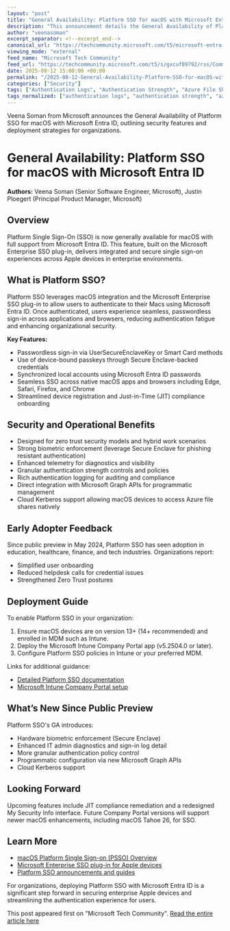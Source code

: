 ```yaml
---
layout: "post"
title: "General Availability: Platform SSO for macOS with Microsoft Entra ID"
description: "This announcement details the General Availability of Platform Single Sign-On (SSO) for macOS in conjunction with Microsoft Entra ID. It covers what Platform SSO is, key security and usability improvements, deployment steps, and enhancements since public preview, focusing on strengthening identity security and seamless authentication for enterprise Apple device users."
author: "veenasoman"
excerpt_separator: <!--excerpt_end-->
canonical_url: "https://techcommunity.microsoft.com/t5/microsoft-entra-blog/now-generally-available-platform-sso-for-macos-with-microsoft/ba-p/4437424"
viewing_mode: "external"
feed_name: "Microsoft Tech Community"
feed_url: "https://techcommunity.microsoft.com/t5/s/gxcuf89792/rss/Community"
date: 2025-08-12 15:00:00 +00:00
permalink: "/2025-08-12-General-Availability-Platform-SSO-for-macOS-with-Microsoft-Entra-ID.html"
categories: ["Security"]
tags: ["Authentication Logs", "Authentication Strength", "Azure File Shares", "Cloud Kerberos", "Community", "Compliance", "Device Registration", "Enterprise SSO Plug in", "Identity Management", "Intune Company Portal", "Just in Time Onboarding", "Macos", "MDM", "Microsoft Entra ID", "Microsoft Graph API", "Passwordless Authentication", "Platform SSO", "Secure Enclave", "Security", "Single Sign On", "Smart Card Authentication", "UserSecureEnclaveKey", "Zero Trust"]
tags_normalized: ["authentication logs", "authentication strength", "azure file shares", "cloud kerberos", "community", "compliance", "device registration", "enterprise sso plug in", "identity management", "intune company portal", "just in time onboarding", "macos", "mdm", "microsoft entra id", "microsoft graph api", "passwordless authentication", "platform sso", "secure enclave", "security", "single sign on", "smart card authentication", "usersecureenclavekey", "zero trust"]
---
```


Veena Soman from Microsoft announces the General Availability of Platform SSO for macOS with Microsoft Entra ID, outlining security features and deployment strategies for organizations.<!--excerpt_end-->

# General Availability: Platform SSO for macOS with Microsoft Entra ID

**Authors:** Veena Soman (Senior Software Engineer, Microsoft), Justin Ploegert (Principal Product Manager, Microsoft)

## Overview

Platform Single Sign-On (SSO) is now generally available for macOS with full support from Microsoft Entra ID. This feature, built on the Microsoft Enterprise SSO plug-in, delivers integrated and secure single sign-on experiences across Apple devices in enterprise environments.

## What is Platform SSO?

Platform SSO leverages macOS integration and the Microsoft Enterprise SSO plug-in to allow users to authenticate to their Macs using Microsoft Entra ID. Once authenticated, users experience seamless, passwordless sign-in across applications and browsers, reducing authentication fatigue and enhancing organizational security.

**Key Features:**

- Passwordless sign-in via UserSecureEnclaveKey or Smart Card methods
- Use of device-bound passkeys through Secure Enclave-backed credentials
- Synchronized local accounts using Microsoft Entra ID passwords
- Seamless SSO across native macOS apps and browsers including Edge, Safari, Firefox, and Chrome
- Streamlined device registration and Just-in-Time (JIT) compliance onboarding

## Security and Operational Benefits

- Designed for zero trust security models and hybrid work scenarios
- Strong biometric enforcement (leverage Secure Enclave for phishing resistant authentication)
- Enhanced telemetry for diagnostics and visibility
- Granular authentication strength controls and policies
- Rich authentication logging for auditing and compliance
- Direct integration with Microsoft Graph APIs for programmatic management
- Cloud Kerberos support allowing macOS devices to access Azure file shares natively

## Early Adopter Feedback

Since public preview in May 2024, Platform SSO has seen adoption in education, healthcare, finance, and tech industries. Organizations report:

- Simplified user onboarding
- Reduced helpdesk calls for credential issues
- Strengthened Zero Trust postures

## Deployment Guide

To enable Platform SSO in your organization:

1. Ensure macOS devices are on version 13+ (14+ recommended) and enrolled in MDM such as Intune.
2. Deploy the Microsoft Intune Company Portal app (v5.2504.0 or later).
3. Configure Platform SSO policies in Intune or your preferred MDM.

Links for additional guidance:

- [Detailed Platform SSO documentation](https://learn.microsoft.com/en-us/entra/identity/devices/macos-psso)
- [Microsoft Intune Company Portal setup](https://learn.microsoft.com/en-us/intune/intune-service/apps/apps-company-portal-macos)

## What’s New Since Public Preview

Platform SSO's GA introduces:

- Hardware biometric enforcement (Secure Enclave)
- Enhanced IT admin diagnostics and sign-in log detail
- More granular authentication policy control
- Programmatic configuration via new Microsoft Graph APIs
- Cloud Kerberos support

## Looking Forward

Upcoming features include JIT compliance remediation and a redesigned My Security Info interface. Future Company Portal versions will support newer macOS enhancements, including macOS Tahoe 26, for SSO.

## Learn More

- [macOS Platform Single Sign-on (PSSO) Overview](https://learn.microsoft.com/en-us/entra/identity/devices/macos-psso)
- [Microsoft Enterprise SSO plug-in for Apple devices](https://learn.microsoft.com/en-us/entra/identity-platform/apple-sso-plugin)
- [Platform SSO announcements and guides](https://techcommunity.microsoft.com/t5/microsoft-entra-blog/bg-p/Identity)

For organizations, deploying Platform SSO with Microsoft Entra ID is a significant step forward in securing enterprise Apple devices and streamlining the authentication experience for users.

This post appeared first on "Microsoft Tech Community". [Read the entire article here](https://techcommunity.microsoft.com/t5/microsoft-entra-blog/now-generally-available-platform-sso-for-macos-with-microsoft/ba-p/4437424)
